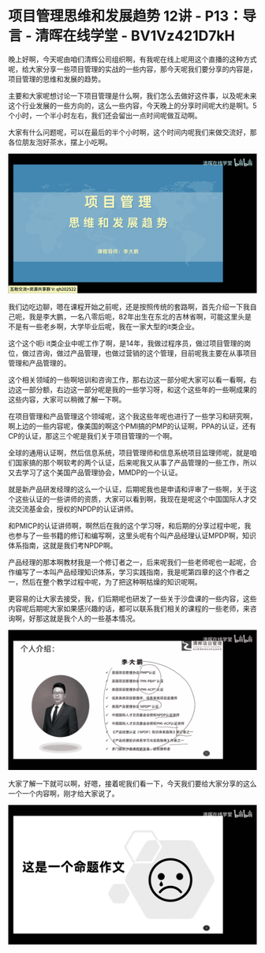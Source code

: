 # 项目管理思维和发展趋势 12讲 - P13：导言 - 清晖在线学堂 - BV1Vz421D7kH

晚上好啊，今天呢由咱们清辉公司组织啊，有我呢在线上呢用这个直播的这种方式呢，给大家分享一些项目管理的实战的一些内容，那今天呢我们要分享的内容是，项目管理的思维和发展的趋势。

主要和大家呢想讨论一下项目管理是什么啊，我们怎么去做好这件事，以及呢未来这个行业发展的一些方向的，这么一些内容，今天晚上的分享时间呢大约是啊1。5个小时，一个半小时左右，我们还会留出一点时间呢做互动啊。

大家有什么问题呢，可以在最后的半个小时啊，这个时间内呢我们来做交流好，那各位朋友泡好茶水，摆上小吃啊。



![](img/bb0ba9d4be9cc1a1bd9bf98730abd20e_1.png)

我们边吃边聊，嗯在课程开始之前呢，还是按照传统的套路啊，首先介绍一下我自己呃，我是李大鹏，一名八零后呃，82年出生在东北的吉林省啊，可能这里头是不是有一些老乡啊，大学毕业后呢，我在一家大型的it类企业。

这个这个呃i it类企业中呢工作了啊，是14年，我做过程序员，做过项目管理的岗位，做过咨询，做过产品管理，也做过营销的这个管理，目前呢我主要在从事项目管理和产品管理的。

这个相关领域的一些啊培训和咨询工作，那右边这一部分呢大家可以看一看啊，右边这一部分额，右边这一部分呢是我的一些学习呀，和这个这些年的一些啊成果的这些内容，大家可以稍微了解一下啊。

在项目管理和产品管理这个领域呢，这个我这些年呢也进行了一些学习和研究啊，啊上边的一些内容呢，像美国的啊这个PMI搞的PMP的认证啊，PPA的认证，还有CP的认证，那这三个呢是我们关于项目管理的一个啊。

全球的通用认证啊，然后信息系统，项目管理师和信息系统项目监理师呢，就是咱们国家搞的那个啊软考的两个认证，后来呢我又从事了产品管理的一些工作，所以又去学习了这个美国产品管理协会，MMDP的一个认证。

就是新产品研发经理的这么一个认证，后期呢我也是申请和评审了一些啊，关于这个这些认证的一些讲师的资质，大家可以看到啊，我现在是呢这个中国国际人才交流交流基金会，授权的NPDP的认证讲师。

和PMICP的认证讲师啊，啊然后在我的这个学习呀，和后期的分享过程中呢，我也参与了一些书籍的修订和编写啊，这里头呢有个叫产品经理认证MPDP啊，知识体系指南，这就是我们考NPDP啊。

产品经理的那本啊教材我是一个修订者之一，后来呢我们一些老师呢也一起呢，合作编写了一本叫产品经理知识体系，学习实践指南，我是呢第四章的这个作者之一，然后在整个教学过程中呢，为了把这种啊枯燥的知识呢啊。

更容易的让大家去接受，我，们后期呢也研发了一些关于沙盘课的一些内容，这些内容呢后期呢大家如果感兴趣的话，都可以联系我们相关的课程的一些老师，来咨询啊，好那这就是我个人的一些基本情况。



![](img/bb0ba9d4be9cc1a1bd9bf98730abd20e_3.png)

大家了解一下就可以啊，好嗯，接着呢我们看一下，今天我们要给大家分享的这么一个一个内容啊，刚才给大家说了。



![](img/bb0ba9d4be9cc1a1bd9bf98730abd20e_5.png)